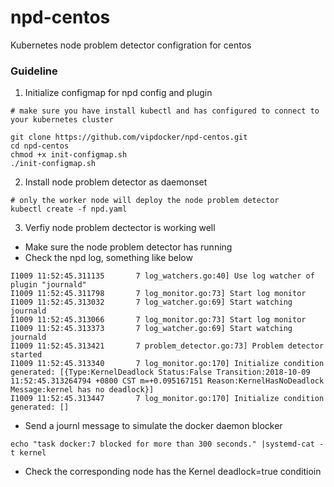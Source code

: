 # npd-centos
Kubernetes node problem detector configration for centos

### Guideline

1. Initialize configmap for npd config and plugin


```
# make sure you have install kubectl and has configured to connect to your kubernetes cluster

git clone https://github.com/vipdocker/npd-centos.git
cd npd-centos
chmod +x init-configmap.sh
./init-configmap.sh
```

2. Install node problem detector as daemonset

```
# only the worker node will deploy the node problem detector
kubectl create -f npd.yaml
```

3. Verfiy node problem dectector is working well

- Make sure the node problem detector has running
- Check the npd log, something like below

```
I1009 11:52:45.311135       7 log_watchers.go:40] Use log watcher of plugin "journald"
I1009 11:52:45.311798       7 log_monitor.go:73] Start log monitor
I1009 11:52:45.313032       7 log_watcher.go:69] Start watching journald
I1009 11:52:45.313066       7 log_monitor.go:73] Start log monitor
I1009 11:52:45.313373       7 log_watcher.go:69] Start watching journald
I1009 11:52:45.313421       7 problem_detector.go:73] Problem detector started
I1009 11:52:45.313340       7 log_monitor.go:170] Initialize condition generated: [{Type:KernelDeadlock Status:False Transition:2018-10-09 11:52:45.313264794 +0800 CST m=+0.095167151 Reason:KernelHasNoDeadlock Message:kernel has no deadlock}]
I1009 11:52:45.313447       7 log_monitor.go:170] Initialize condition generated: []
```

- Send a journl message to simulate the docker daemon blocker 
```
echo "task docker:7 blocked for more than 300 seconds." |systemd-cat -t kernel
```

- Check the corresponding node has the Kernel deadlock=true conditioin
 
